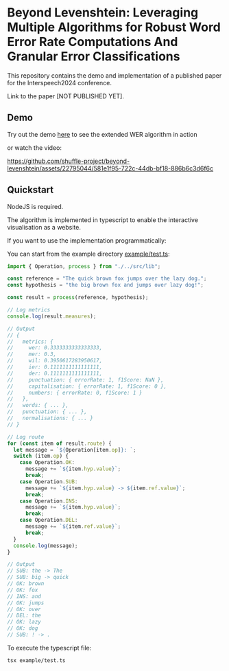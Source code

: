 # Beyond Levenshtein: Leveraging Multiple Algorithms for Robust Word Error Rate Computations And Granular Error Classifications

This repository contains the demo and implementation of a published paper for the Interspeech2024 conference.

Link to the paper [NOT PUBLISHED YET].

## Demo

Try out the demo [here](https://shuffle-project.github.io/beyond-levenshtein/) to see the extended WER algorithm in action

or watch the video:

https://github.com/shuffle-project/beyond-levenshtein/assets/22795044/581e1f95-722c-44db-bf18-886b6c3d6f6c

## Quickstart

NodeJS is required.

The algorithm is implemented in typescript to enable the interactive visualisation as a website.

If you want to use the implementation programmatically:

You can start from the example directory [example/test.ts](example/test.ts):

```typescript
import { Operation, process } from "./../src/lib";

const reference = "The quick brown fox jumps over the lazy dog.";
const hypothesis = "the big brown fox and jumps over lazy dog!";

const result = process(reference, hypothesis);

// Log metrics
console.log(result.measures);

// Output
// {
//   metrics: {
//     wer: 0.3333333333333333,
//     mer: 0.3,
//     wil: 0.3950617283950617,
//     ier: 0.1111111111111111,
//     der: 0.1111111111111111,
//     punctuation: { errorRate: 1, f1Score: NaN },
//     capitalisation: { errorRate: 1, f1Score: 0 },
//     numbers: { errorRate: 0, f1Score: 1 }
//   },
//   words: { ... },
//   punctuation: { ... },
//   normalisations: { ... }
// }

// Log route
for (const item of result.route) {
  let message = `${Operation[item.op]}: `;
  switch (item.op) {
    case Operation.OK:
      message += `${item.hyp.value}`;
      break;
    case Operation.SUB:
      message += `${item.hyp.value} -> ${item.ref.value}`;
      break;
    case Operation.INS:
      message += `${item.hyp.value}`;
      break;
    case Operation.DEL:
      message += `${item.ref.value}`;
      break;
  }
  console.log(message);
}

// Output
// SUB: the -> The
// SUB: big -> quick
// OK: brown
// OK: fox
// INS: and
// OK: jumps
// OK: over
// DEL: the
// OK: lazy
// OK: dog
// SUB: ! -> .
```

To execute the typescript file:

```bash
tsx example/test.ts
```
